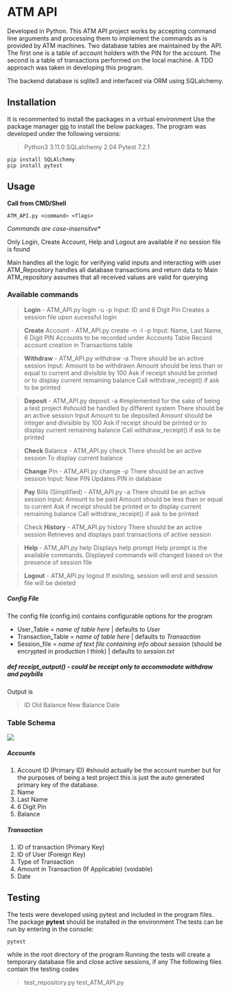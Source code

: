 # ATM API 

Developed in Python. This ATM API project works by accepting command line arguments and processing them to implement the commands as is provided by ATM machines. Two database tables are maintained by the API. The first one is a table of account holders with the PIN for the account. The second is a table of transactions performed on the local machine. A TDD approach was taken in developing this program.

The backend database is sqlite3 and interfaced via ORM using SQLalchemy.

## Installation
It is recommented to install the packages in a virtual environment
Use the package manager [pip](https://pip.pypa.io/en/stable/) to install the below packages.
The program was developed under the following versions:
> Python3 3.11.0
> SQLalchemy 2.04
> Pytest 7.2.1


```
pip install SQLAlchemy
pip install pytest
```


## Usage

**Call from CMD/Shell**
```
ATM_API.py <command> <flags>
```
*Commands are case-insensitve**

Only Login, Create Account, Help and Logout are available if no session file is found

Main handles all the logic for verifying valid inputs and interacting with user
ATM_Repository handles all database transactions and return data to Main
ATM_repository assumes that all received values are valid for querying

### **Available commands**
> **Login** - ATM_API.py login -u <ID> -p <PIN>
Input: ID and 6 Digit Pin
Creates a session file upon sucessful login

> **Create** Account - ATM_API.py create -n <FIRST NAME> -l <LAST NAME> -p <PIN>
Input: Name, Last Name, 6 Digit PIN
Accounts to be recorded under Accounts Table
Record account creation in Transactions table 

> **Withdraw** - ATM_API.py withdraw -a <AMOUNT>
There should be an active session
Input: Amount to be withdrawn
Amount should be less than or equal to current and divisible by 100
Ask if receipt should be printed or to display current remaining balance 
Call withdraw_receipt() if ask to be printed

> **Deposit** - ATM_API.py deposit -a <AMOUNT>
#implemented for the sake of being a test project #should be handled by different system 
There should be an active session
Input Amount to be deposited
Amount should be integer and divisible by 100
Ask if receipt should be printed or to display current remaining balance 
Call withdraw_receipt() if ask to be printed

> **Check** Balance - ATM_API.py check
There should be an active session
To display current balance 

> **Change** Pin - ATM_API.py change -p <NEW PIN>
There should be an active session
Input: New PIN
Updates PIN in database

> **Pay** Bills (Simplified) - ATM_API.py -a <AMOUNT>
There should be an active session
Input: Amount to be paid 
Amount should be less than or equal to current 
Ask if receipt should be printed or to display current remaining balance 
Call withdraw_receipt() if ask to be printed

> Check **History** - ATM_API.py history
There should be an active session
Retrieves and displays past transactions of active session

> **Help** - ATM_API.py help
Displays help prompt 
Help prompt is the available commands.
Displayed commands will changed based on the presence of session file

> **Logout** - ATM_API.py logout
If existing, session will end and session file will be deleted



##### Config File
The config file (config.ini) contains configurable options for the program
- User_Table = *name of table here* | defaults to *User*
- Transaction_Table = *name of table here* | defaults to *Transaction*
- Session_file = *name of text file containing info about session* (should be encrypted in production I think) | defaults to *session.txt*


##### **def receipt_output()** - could be receipt only to accommodate withdraw and paybills
Output is 
>ID
>Old Balance
>New Balance
>Date 


### Table Schema 
[![](https://mermaid.ink/img/pako:eNptUcFqwzAM_RWjY2h_IOzSEgahWym0R4PRbLUzi-1iO4WQ5d_nNClOR-WDLOn5PcnqQTpFUIJsMIRK48Wj4ZYl20jpWhsDe_tdr9nJow0oo3aWp3OHL5P99Gi0uhLuLGKuseLgtUHfsR11RQaeuiuN0AUNy9WNGeWFtk_14ua0wq-GFjxzp6KuWPHuPOmL_adUYaSZepjcNMBjxv412eu292goRx8YonhOHep9DrbYoJULdViBIW9Qq_Ttd2EO8ZsSAZTpqtD_cOB2SDhsozt2VkIZfUsraK8qDTJvCcozNiFlSeno_Oe8x9ENf_-6lAw?type=png)](https://mermaid.live/edit#pako:eNptUcFqwzAM_RWjY2h_IOzSEgahWym0R4PRbLUzi-1iO4WQ5d_nNClOR-WDLOn5PcnqQTpFUIJsMIRK48Wj4ZYl20jpWhsDe_tdr9nJow0oo3aWp3OHL5P99Gi0uhLuLGKuseLgtUHfsR11RQaeuiuN0AUNy9WNGeWFtk_14ua0wq-GFjxzp6KuWPHuPOmL_adUYaSZepjcNMBjxv412eu292goRx8YonhOHep9DrbYoJULdViBIW9Qq_Ttd2EO8ZsSAZTpqtD_cOB2SDhsozt2VkIZfUsraK8qDTJvCcozNiFlSeno_Oe8x9ENf_-6lAw)
##### Accounts
1. Account ID (Primary ID) #should actually be the account number but for the purposes of being a test project this is just the auto generated primary key of the database.
2. Name
3. Last Name
4. 6 Digit Pin
5. Balance

##### Transaction 
1. ID of transaction (Primary Key)
2. ID of User (Foreign Key)
3. Type of Transaction 
4. Amount in Transaction (If Applicable) (voidable)
5. Date 

## Testing
The tests were developed using pytest and included in the program files. 
The package **pytest** should be installed in the environment
The tests can be run by entering in the console:
```
pytest
```
while in the root directory of the program
Running the tests will create a temporary database file and close active sessions, if any
The following files contain the testing codes
> test_repository.py
> test_ATM_API.py


